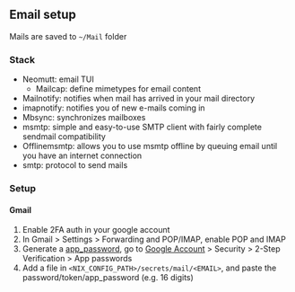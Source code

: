 ## Email setup

Mails are saved to `~/Mail` folder

### Stack

- Neomutt:
  email TUI
  - Mailcap:
    define mimetypes for email content
- Mailnotify:
  notifies when mail has arrived in your mail directory
- imapnotify:
  notifies you of new e-mails coming in
- Mbsync:
  synchronizes mailboxes
- msmtp:
  simple and easy-to-use SMTP client with fairly complete sendmail compatibility
- Offlinemsmtp:
  allows you to use msmtp offline by queuing email until you have an internet connection
- smtp:
  protocol to send mails

### Setup

#### Gmail

1. Enable 2FA auth in your google account
1. In Gmail > Settings > Forwarding and POP/IMAP, enable POP and IMAP
1. Generate a [app_password](https://support.google.com/accounts/answer/185833?hl=en), go to [Google Account](https://myaccount.google.com/) > Security > 2-Step Verification > App passwords
1. Add a file in `<NIX_CONFIG_PATH>/secrets/mail/<EMAIL>`, and paste the password/token/app_password (e.g. 16 digits)

